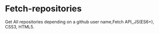 # Fetch-repositories
Get All repositories depending on a github user name,Fetch API,,JS(ES6+), CSS3, HTML5.
